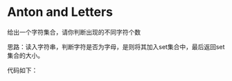 # Anton and Letters

给出一个字符集合，请你判断出现的不同字符个数

思路：读入字符串，判断字符是否为字母，是则将其加入set集合中，最后返回set集合的大小。

代码如下：

```java

```


